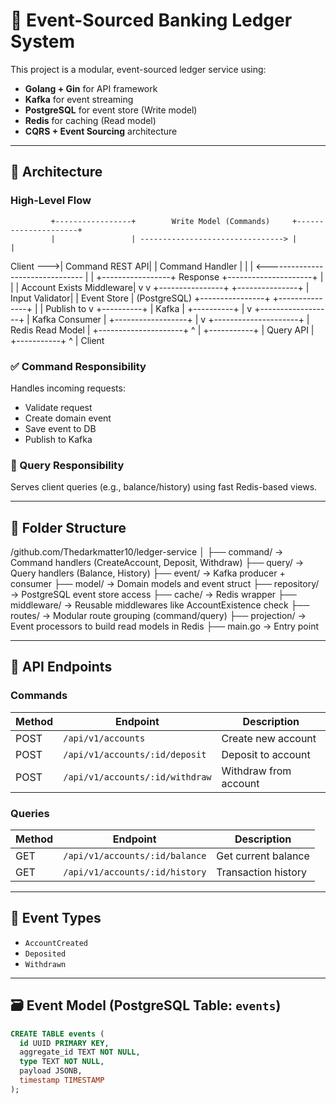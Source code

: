 # 🏦 Event-Sourced Banking Ledger System

This project is a modular, event-sourced ledger service using:

- **Golang + Gin** for API framework
- **Kafka** for event streaming
- **PostgreSQL** for event store (Write model)
- **Redis** for caching (Read model)
- **CQRS + Event Sourcing** architecture

---

## 🧠 Architecture

### High-Level Flow

             +-----------------+        Write Model (Commands)     +---------------------+
             |                 | --------------------------------> |                     |
  Client --->| Command REST API|                                   |  Command Handler     |
             |                 | <-------------------------------- |                     |
             +-----------------+       Response                    +---------------------+
                       |                          |
                       | Account Exists Middleware|
                       v                          v
                 +----------------+          +---------------+
                 | Input Validator|          | Event Store   | (PostgreSQL)
                 +----------------+          +---------------+
                                                   |
                                                   | Publish to
                                                   v
                                              +----------+
                                              | Kafka     |
                                              +----------+
                                                   |
                                                   v
                                          +------------------+
                                          | Kafka Consumer   |
                                          +------------------+
                                                   |
                                                   v
                                          +---------------------+
                                          | Redis Read Model    |
                                          +---------------------+
                                                   ^
                                                   |
                                             +-----------+
                                             | Query API |
                                             +-----------+
                                                   ^
                                                   |
                                                Client




### ✅ Command Responsibility

Handles incoming requests:

- Validate request
- Create domain event
- Save event to DB
- Publish to Kafka

### 🔎 Query Responsibility

Serves client queries (e.g., balance/history) using fast Redis-based views.

---

## 🧩 Folder Structure

/github.com/Thedarkmatter10/ledger-service
│
├── command/ → Command handlers (CreateAccount, Deposit, Withdraw)
├── query/ → Query handlers (Balance, History)
├── event/ → Kafka producer + consumer
├── model/ → Domain models and event struct
├── repository/ → PostgreSQL event store access
├── cache/ → Redis wrapper
├── middleware/ → Reusable middlewares like AccountExistence check
├── routes/ → Modular route grouping (command/query)
├── projection/ → Event processors to build read models in Redis
├── main.go → Entry point


---

## 🔗 API Endpoints

### Commands

| Method | Endpoint                       | Description           |
|--------|--------------------------------|-----------------------|
| POST   | `/api/v1/accounts`             | Create new account    |
| POST   | `/api/v1/accounts/:id/deposit` | Deposit to account    |
| POST   | `/api/v1/accounts/:id/withdraw`| Withdraw from account |

### Queries

| Method | Endpoint                       | Description           |
|--------|--------------------------------|-----------------------|
| GET    | `/api/v1/accounts/:id/balance` | Get current balance   |
| GET    | `/api/v1/accounts/:id/history` | Transaction history   |

---

## 🧪 Event Types

- `AccountCreated`
- `Deposited`
- `Withdrawn`

---

## 🗃️ Event Model (PostgreSQL Table: `events`)

```sql
CREATE TABLE events (
  id UUID PRIMARY KEY,
  aggregate_id TEXT NOT NULL,
  type TEXT NOT NULL,
  payload JSONB,
  timestamp TIMESTAMP
);
